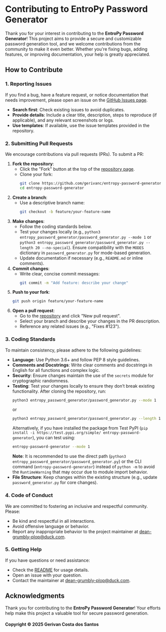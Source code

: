 # Contributing to EntroPy Password Generator

Thank you for your interest in contributing to the **EntroPy Password Generator**! This project aims to provide a secure and customizable password generation tool, and we welcome contributions from the community to make it even better. Whether you're fixing bugs, adding features, or improving documentation, your help is greatly appreciated.

## How to Contribute

### 1. Reporting Issues
If you find a bug, have a feature request, or notice documentation that needs improvement, please open an issue on the [GitHub Issues page](https://github.com/gerivanc/entropy-password-generator/issues).
- **Search first**: Check existing issues to avoid duplicates.
- **Provide details**: Include a clear title, description, steps to reproduce (if applicable), and any relevant screenshots or logs.
- **Use templates**: If available, use the issue templates provided in the repository.

### 2. Submitting Pull Requests
We encourage contributions via pull requests (PRs). To submit a PR:
1. **Fork the repository**:
   - Click the "Fork" button at the top of the [repository page](https://github.com/gerivanc/entropy-password-generator).
   - Clone your fork:
     ```bash
     git clone https://github.com/gerivanc/entropy-password-generator.git
     cd entropy-password-generator
     ```
2. **Create a branch**:
   - Use a descriptive branch name:
     ```bash
     git checkout -b feature/your-feature-name
     ```
3. **Make changes**:
   - Follow the coding standards below.
   - Test your changes locally (e.g., `python3 entropy_password_generator/password_generator.py --mode 1` or `python3 entropy_password_generator/password_generator.py --length 20 --no-special`). Ensure compatibility with the `MODES` dictionary in `password_generator.py` for mode-based generation.
   - Update documentation if necessary (e.g., `README.md` or inline comments).
4. **Commit changes**:
   - Write clear, concise commit messages:
     ```bash
     git commit -m "Add feature: describe your change"
     ```
5. **Push to your fork**:
   ```bash
   git push origin feature/your-feature-name
   ```
6. **Open a pull request**:
   - Go to the [repository](https://github.com/gerivanc/entropy-password-generator) and click "New pull request".
   - Select your branch and describe your changes in the PR description.
   - Reference any related issues (e.g., "Fixes #123").

### 3. Coding Standards
To maintain consistency, please adhere to the following guidelines:
- **Language**: Use Python 3.6+ and follow PEP 8 style guidelines.
- **Comments and Docstrings**: Write clear comments and docstrings in English for all functions and complex logic.
- **Security**: Ensure changes maintain the use of the `secrets` module for cryptographic randomness.
- **Testing**: Test your changes locally to ensure they don’t break existing functionality. After cloning the repository, run:
  ```bash
  python3 entropy_password_generator/password_generator.py --mode 1
  ```
  or
  ```bash
  python3 entropy_password_generator/password_generator.py --length 15
  ```
  Alternatively, if you have installed the package from Test PyPI (`pip install -i https://test.pypi.org/simple/ entropy-password-generator`), you can test using:
  ```bash
  entropy-password-generator --mode 1
  ```
  **Note**: It is recommended to use the direct path (`python3 entropy_password_generator/password_generator.py`) or the CLI command (`entropy-password-generator`) instead of `python -m` to avoid the `RuntimeWarning` that may occur due to module import behavior.
- **File Structure**: Keep changes within the existing structure (e.g., update `password_generator.py` for core changes).

### 4. Code of Conduct
We are committed to fostering an inclusive and respectful community. Please:
- Be kind and respectful in all interactions.
- Avoid offensive language or behavior.
- Report any inappropriate behavior to the project maintainer at dean-grumbly-plop@duck.com.

### 5. Getting Help
If you have questions or need assistance:
- Check the [README](https://github.com/gerivanc/entropy-password-generator/blob/main/README.md) for usage details.
- Open an issue with your question.
- Contact the maintainer at dean-grumbly-plop@duck.com.

## Acknowledgments
Thank you for contributing to the **EntroPy Password Generator**! Your efforts help make this project a valuable tool for secure password generation.

#### Copyright © 2025 Gerivan Costa dos Santos
